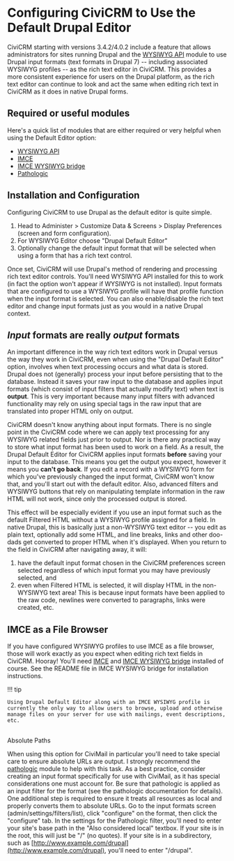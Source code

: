# Configuring CiviCRM to Use the Default Drupal Editor

CiviCRM starting with versions 3.4.2/4.0.2 include a feature that allows administrators for sites running Drupal and the [WYSIWYG API](http://drupal.org/project/wysiwyg) module to use Drupal input formats (text formats in Drupal 7) -- including associated WYSIWYG profiles -- as the rich text editor in CiviCRM. This provides a more consistent experience for users on the Drupal platform, as the rich text editor can continue to look and act the same when editing rich text in CiviCRM as it does in native Drupal forms.

## Required or useful modules

Here's a quick list of modules that are either required or very helpful when using the Default Editor option:

* [WYSIWYG API](http://drupal.org/project/wysiwyg)
* [IMCE](http://drupal.org/project/imce)
* [IMCE WYSIWYG bridge](http://drupal.org/project/imce_wysiwyg)
* [Pathologic](http://drupal.org/project/pathologic)

## Installation and Configuration

Configuring CiviCRM to use Drupal as the default editor is quite simple.

1. Head to Administer > Customize Data & Screens > Display Preferences (screen and form configuration).
1. For WYSIWYG Editor choose "Drupal Default Editor"
1. Optionally change the default input format that will be selected when using a form that has a rich text control.

Once set, CiviCRM will use Drupal's method of rendering and processing rich text editor controls. You'll need WYSIWYG API installed for this to work (in fact the option won't appear if WYSIWYG is not installed). Input formats that are configured to use a WYSIWYG profile will have that profile function when the input format is selected. You can also enable/disable the rich text editor and change input formats just as you would in a native Drupal context.

## _Input_ formats are really _output_ formats

An important difference in the way rich text editors work in Drupal versus the way they work in CiviCRM, even when using the "Drupal Default Editor" option, involves when text processing occurs and what data is stored. Drupal does not (generally) process your input before persisting that to the database. Instead it saves your raw input to the database and applies input formats (which consist of input filters that actually modify text) when text is **output**. This is very important because many input filters with advanced functionality may rely on using special tags in the raw input that are translated into proper HTML only on output.

CiviCRM doesn't know anything about input formats. There is no single point in the CiviCRM code where we can apply text processing for any WYSIWYG related fields just prior to output. Nor is there any practical way to store what input format has been used to work on a field. As a result, the Drupal Default Editor for CiviCRM applies input formats **before** saving your input to the database. This means you get the output you expect, however it means you **can't go back**. If you edit a record with a WYSIWYG form for which you've previously changed the input format, CiviCRM won't know that, and you'll start out with the default editor. Also, advanced filters and WYSIWYG buttons that rely on manipulating template information in the raw HTML will not work, since only the processed output is stored.

This effect will be especially evident if you use an input format such as the default Filtered HTML without a WYSIWYG profile assigned for a field. In native Drupal, this is basically just a non-WYSIWYG text editor -- you edit as plain text, optionally add some HTML, and line breaks, links and other doo-dads get converted to proper HTML when it's displayed. When you return to the field in CiviCRM after navigating away, it will:

1. have the default input format chosen in the CiviCRM preferences screen selected regardless of which input format you may have previously selected, and
1. even when Filtered HTML is selected, it will display HTML in the non-WYSIWYG text area! This is because input formats have been applied to the raw code, newlines were converted to paragraphs, links were created, etc.

## IMCE as a File Browser

If you have configured WYSIWYG profiles to use IMCE as a file browser, those will work exactly as you expect when editing rich text fields in CiviCRM. Hooray! You'll need [IMCE](http://drupal.org/project/IMCE) and [IMCE WYSIWYG bridge](http://drupal.org/project/imce_wysiwyg) installed of course. See the README file in IMCE WYSIWYG bridge for installation instructions.

!!! tip

    Using Drupal Default Editor along with an IMCE WYSIWYG profile is currently the only way to allow users to browse, upload and otherwise manage files on your server for use with mailings, event descriptions, etc.


##
 Absolute Paths

When using this option for CiviMail in particular you'll need to take special care to ensure absolute URLs are output. I strongly recommend the [pathologic](http://drupal.org/project/pathologic) module to help with this task. As a best practice, consider creating an input format specifically for use with CiviMail, as it has special considerations one must account for. Be sure that pathologic is applied as an input filter for the format (see the pathologic documentation for details). One additional step is required to ensure it treats all resources as local and properly converts them to absolute URLs. Go to the input formats screen (admin/settings/filters/list), click "configure" on the format, then click the "configure" tab. In the settings for the Pathologic filter, you'll need to enter your site's base path in the "Also considered local" textbox. If your site is in the root, this will just be "/" (no quotes). If your site is in a subdirectory, such as [http://www.example.com/drupal](http://www.example.com/drupal), you'll need to enter "/drupal".